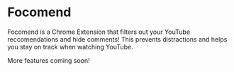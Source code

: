 # Focomend
Focomend is a Chrome Extension that filters out your YouTube reccomendations and hide comments! This prevents distractions and helps you stay on track when watching YouTube. 

More features coming soon!
